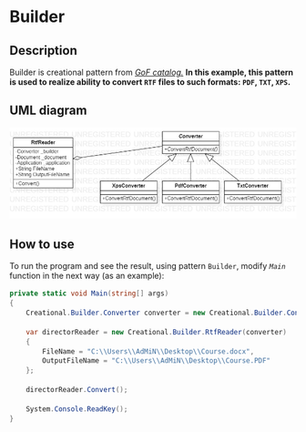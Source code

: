 # Builder
## Description
Builder is creational pattern from [*GoF catalog.*](https://en.wikipedia.org/wiki/Design_Patterns#Patterns_by_typehttps://en.wikipedia.org/wiki/Design_Patterns#Patterns_by_type)
**In this example, this pattern is used to realize ability to convert `RTF` files to such formats: `PDF`, `TXT`, `XPS`.**
## UML diagram
![](../../images/UmlClassDiagramBuilder.jpg)
## How to use
To run the program and see the result, using pattern `Builder`, modify *`Main`* function in the next way (as an example):
```c#
private static void Main(string[] args)
{
    Creational.Builder.Converter converter = new Creational.Builder.Converters.PdfConverter();

    var directorReader = new Creational.Builder.RtfReader(converter)
    {
        FileName = "C:\\Users\\AdMiN\\Desktop\\Course.docx",
        OutputFileName = "C:\\Users\\AdMiN\\Desktop\\Course.PDF"
    };

    directorReader.Convert();

    System.Console.ReadKey();
}
```
